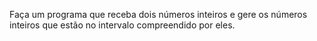 Faça um programa que receba dois números inteiros e gere os números inteiros que estão no intervalo compreendido por eles.

